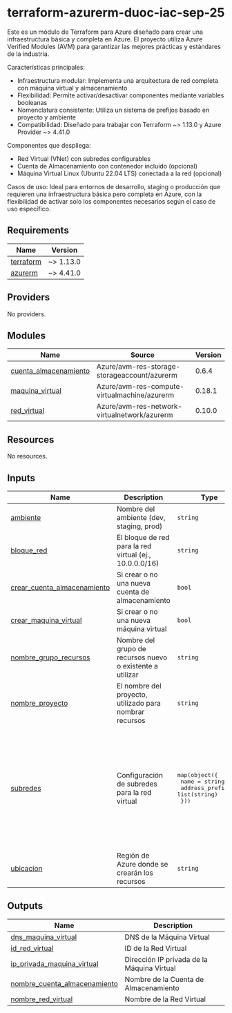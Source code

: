 # terraform-azurerm-duoc-iac-sep-25

Este es un módulo de Terraform para Azure diseñado para crear una infraestructura básica y completa en Azure. El proyecto utiliza Azure Verified Modules (AVM) para garantizar las mejores prácticas y estándares de la industria.

Características principales:
- Infraestructura modular: Implementa una arquitectura de red completa con máquina virtual y almacenamiento
- Flexibilidad: Permite activar/desactivar componentes mediante variables booleanas
- Nomenclatura consistente: Utiliza un sistema de prefijos basado en proyecto y ambiente
- Compatibilidad: Diseñado para trabajar con Terraform ~> 1.13.0 y Azure Provider ~> 4.41.0

Componentes que despliega:
- Red Virtual (VNet) con subredes configurables
- Cuenta de Almacenamiento con contenedor incluido (opcional)
- Máquina Virtual Linux (Ubuntu 22.04 LTS) conectada a la red (opcional)

Casos de uso: Ideal para entornos de desarrollo, staging o producción que requieren una infraestructura básica pero completa en Azure, con la flexibilidad de activar solo los componentes necesarios según el caso de uso específico.

<!-- BEGIN_TF_DOCS -->
## Requirements

| Name | Version |
|------|---------|
| <a name="requirement_terraform"></a> [terraform](#requirement\_terraform) | ~> 1.13.0 |
| <a name="requirement_azurerm"></a> [azurerm](#requirement\_azurerm) | ~> 4.41.0 |

## Providers

No providers.

## Modules

| Name | Source | Version |
|------|--------|---------|
| <a name="module_cuenta_almacenamiento"></a> [cuenta\_almacenamiento](#module\_cuenta\_almacenamiento) | Azure/avm-res-storage-storageaccount/azurerm | 0.6.4 |
| <a name="module_maquina_virtual"></a> [maquina\_virtual](#module\_maquina\_virtual) | Azure/avm-res-compute-virtualmachine/azurerm | 0.18.1 |
| <a name="module_red_virtual"></a> [red\_virtual](#module\_red\_virtual) | Azure/avm-res-network-virtualnetwork/azurerm | 0.10.0 |

## Resources

No resources.

## Inputs

| Name | Description | Type | Default | Required |
|------|-------------|------|---------|:--------:|
| <a name="input_ambiente"></a> [ambiente](#input\_ambiente) | Nombre del ambiente (dev, staging, prod) | `string` | `"dev"` | no |
| <a name="input_bloque_red"></a> [bloque\_red](#input\_bloque\_red) | El bloque de red para la red virtual (ej., 10.0.0.0/16) | `string` | `"10.0.0.0/16"` | no |
| <a name="input_crear_cuenta_almacenamiento"></a> [crear\_cuenta\_almacenamiento](#input\_crear\_cuenta\_almacenamiento) | Si crear o no una nueva cuenta de almacenamiento | `bool` | `true` | no |
| <a name="input_crear_maquina_virtual"></a> [crear\_maquina\_virtual](#input\_crear\_maquina\_virtual) | Si crear o no una nueva máquina virtual | `bool` | `true` | no |
| <a name="input_nombre_grupo_recursos"></a> [nombre\_grupo\_recursos](#input\_nombre\_grupo\_recursos) | Nombre del grupo de recursos nuevo o existente a utilizar | `string` | `""` | no |
| <a name="input_nombre_proyecto"></a> [nombre\_proyecto](#input\_nombre\_proyecto) | El nombre del proyecto, utilizado para nombrar recursos | `string` | n/a | yes |
| <a name="input_subredes"></a> [subredes](#input\_subredes) | Configuración de subredes para la red virtual | <pre>map(object({<br/>    name             = string<br/>    address_prefixes = list(string)<br/>  }))</pre> | <pre>{<br/>  "subred1": {<br/>    "address_prefixes": [<br/>      "10.0.0.0/24"<br/>    ],<br/>    "name": "subred1"<br/>  },<br/>  "subred2": {<br/>    "address_prefixes": [<br/>      "10.0.1.0/24"<br/>    ],<br/>    "name": "subred2"<br/>  }<br/>}</pre> | no |
| <a name="input_ubicacion"></a> [ubicacion](#input\_ubicacion) | Región de Azure donde se crearán los recursos | `string` | n/a | yes |

## Outputs

| Name | Description |
|------|-------------|
| <a name="output_dns_maquina_virtual"></a> [dns\_maquina\_virtual](#output\_dns\_maquina\_virtual) | DNS de la Máquina Virtual |
| <a name="output_id_red_virtual"></a> [id\_red\_virtual](#output\_id\_red\_virtual) | ID de la Red Virtual |
| <a name="output_ip_privada_maquina_virtual"></a> [ip\_privada\_maquina\_virtual](#output\_ip\_privada\_maquina\_virtual) | Dirección IP privada de la Máquina Virtual |
| <a name="output_nombre_cuenta_almacenamiento"></a> [nombre\_cuenta\_almacenamiento](#output\_nombre\_cuenta\_almacenamiento) | Nombre de la Cuenta de Almacenamiento |
| <a name="output_nombre_red_virtual"></a> [nombre\_red\_virtual](#output\_nombre\_red\_virtual) | Nombre de la Red Virtual |
<!-- END_TF_DOCS -->

